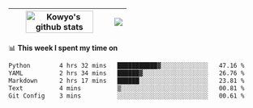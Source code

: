 | <a href="https://github.com/anuraghazra/github-readme-stats"><img width="85%" src="https://github-readme-stats.vercel.app/api?username=kowyo&show_icons=true&hide_border=true&theme=transparent" alt="Kowyo's github stats" /></a> | <a href="https://github.com/anuraghazra/github-readme-stats"><img align="center" src="https://github-readme-stats.vercel.app/api/top-langs/?username=kowyo&exclude_repo=Engineering-Competition-Robot,mobile-robot&hide=c,assembly,shaderlab,hlsl,mathematica,cmake&layout=compact&hide_border=true&theme=transparent" /></a> |
| ------------- | ------------- |

📊 **This week I spent my time on**
<!--START_SECTION:waka-->

```txt
Python        4 hrs 32 mins   ███████████▓░░░░░░░░░░░░░   47.16 %
YAML          2 hrs 34 mins   ██████▓░░░░░░░░░░░░░░░░░░   26.76 %
Markdown      2 hrs 17 mins   ██████░░░░░░░░░░░░░░░░░░░   23.81 %
Text          4 mins          ▒░░░░░░░░░░░░░░░░░░░░░░░░   00.81 %
Git Config    3 mins          ░░░░░░░░░░░░░░░░░░░░░░░░░   00.61 %
```

<!--END_SECTION:waka-->
